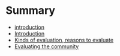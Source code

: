 # Summary

* [introduction](README.md)
* [Introduction](introduction.md)
* [Kinds of evaluation, reasons to evaluate](kinds.md)
* [Evaluating the community](community.md)

